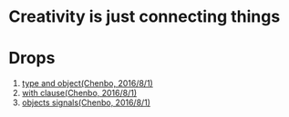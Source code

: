 # Creativity is just connecting things

# Drops

1. [type and object(Chenbo, 2016/8/1)](http://www.cafepy.com/article/python_types_and_objects/python_types_and_objects.html)
2. [with clause(Chenbo, 2016/8/1)](https://www.ibm.com/developerworks/cn/opensource/os-cn-pythonwith/)
3. [objects signals(Chenbo, 2016/8/1)](https://pythonhosted.org/blinker/)
